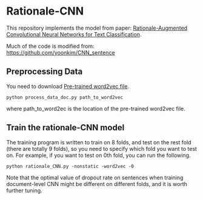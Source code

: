 # Rationale-CNN
This repository implements the model from paper: [Rationale-Augmented Convolutional Neural Networks for Text Classification](https://arxiv.org/pdf/1605.04469v2.pdf). 

Much of the code is modified from: https://github.com/yoonkim/CNN_sentence

## Preprocessing Data
You need to download [Pre-trained word2vec file](https://code.google.com/p/word2vec/). 
```
python process_data_doc.py path_to_word2vec
```
where path_to_word2ec is the location of the pre-trained word2vec file. 

## Train the rationale-CNN model
The training program is written to train on 8 folds, and test on the rest fold (there are totally 9 folds), so you need to specify which fold you want to test on. For example, if you want to test on 0th fold, you can run the following. 
```
python rationale_CNN.py -nonstatic -word2vec -0
```
Note that the optimal value of dropout rate on sentences when training document-level CNN might be different on different folds, and it is worth further tuning. 
